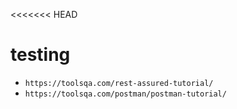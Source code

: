 <<<<<<< HEAD
# testing
- `https://toolsqa.com/rest-assured-tutorial/`
- `https://toolsqa.com/postman/postman-tutorial/`
